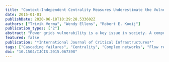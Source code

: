 ```yaml
---
title: "Context-Independent Centrality Measures Underestimate the Vulnerability of Power Grids"
date: 2015-01-01
publishDate: 2020-06-18T10:29:28.533602Z
authors: ["Trivik Verma", "Wendy Ellens", "Robert E. Kooij"]
publication_types: ["2"]
abstract: "Power grids vulnerability is a key issue in society. A component failure may ntrigger cascades of failures across the grid and lead to a large blackout. nComplex network approaches have shown a direction to study some of the problems nfaced by power grids. Within Complex Network Analysis structural nvulnerabilities of power grids have been studied mostly using purely ntopological approaches, which assumes that flow of power is dictated by nshortest paths. However, this fails to capture the real flow characteristics of npower grids. We have proposed a flow redistribution mechanism that closely nmimics the flow in power grids using the PTDF. With this mechanism we enhance nexisting cascading failure models to study the vulnerability of power grids. n We apply the model to the European high-voltage grid to carry out a ncomparative study for a number of centrality measures. `Centrality' gives an nindication of the criticality of network components. Our model offers a way to nfind those centrality measures that give the best indication of node nvulnerability in the context of power grids, by considering not only the nnetwork topology but also the power flowing through the network. In addition, nwe use the model to determine the spare capacity that is needed to make the ngrid robust to targeted attacks. We also show a brief comparison of the end nresults with other power grid systems to generalise the result."
featured: false
publication: "*International Journal of Critical Infrastructures*"
tags: ["Cascading failures", "Centrality", "Complex networks", "Flow redistribution", "Power grids", "Tolerance parameter", "Vulnerability"]
doi: "10.1504/IJCIS.2015.067398"
---
```


